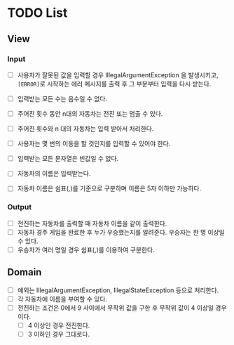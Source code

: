 # TODO List

## View

### Input

- [ ] 사용자가 잘못된 값을 입력할 경우 IllegalArgumentException 을 발생시키고, `[ERROR]`로 시작하는 에러 메시지를 출력 후 그 부분부터 입력을 다시 받는다.

- [ ] 입력받는 모든 수는 음수일 수 없다.
- [ ] 주어진 횟수 동안 n대의 자동차는 전진 또는 멈출 수 있다.
- [ ] 주어진 횟수와 n 대의 자동차는 입력 받아서 처리한다.
- [ ] 사용자는 몇 번의 이동을 할 것인지를 입력할 수 있어야 한다.

- [ ] 입력받는 모든 문자열은 빈값일 수 없다.
- [ ] 자동차의 이름은 입력받는다.
- [ ] 자동차 이름은 쉼표(,)를 기준으로 구분하며 이름은 5자 이하만 가능하다.

### Output

- [ ] 전진하는 자동차를 출력할 때 자동차 이름을 같이 출력한다.
- [ ] 자동차 경주 게임을 완료한 후 누가 우승했는지를 알려준다. 우승자는 한 명 이상일 수 있다.
- [ ] 우승자가 여러 명일 경우 쉼표(,)를 이용하여 구분한다.

## Domain

- [ ] 예외는 IllegalArgumentException, IllegalStateException 등으로 처리한다.
- [ ] 각 자동차에 이름을 부여할 수 있다.
- [ ] 전진하는 조건은 0에서 9 사이에서 무작위 값을 구한 후 무작위 값이 4 이상일 경우이다.
  - [ ] 4 이상인 경우 전진한다.
  - [ ] 3 이하인 경우 그대로다.
